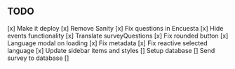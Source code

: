 ## TODO

[x] Make it deploy
[x] Remove Sanity
[x] Fix questions in Encuesta
[x] Hide events functionality
[x] Translate surveyQuestions
[x] Fix rounded button
[x] Language modal on loading
[x] Fix metadata
[x] Fix reactive selected language
[x] Update sidebar items and styles
[] Setup database
[] Send survey to database
[]
